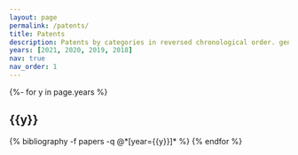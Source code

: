 ```yaml
---
layout: page
permalink: /patents/
title: Patents
description: Patents by categories in reversed chronological order. generated by jekyll-scholar.
years: [2021, 2020, 2019, 2018]
nav: true
nav_order: 1
---
```

<!-- _pages/publications.md -->
<div class="patents">

{%- for y in page.years %}
  <h2 class="year">{{y}}</h2>
  {% bibliography -f papers -q @*[year={{y}}]* %}
{% endfor %}

</div>